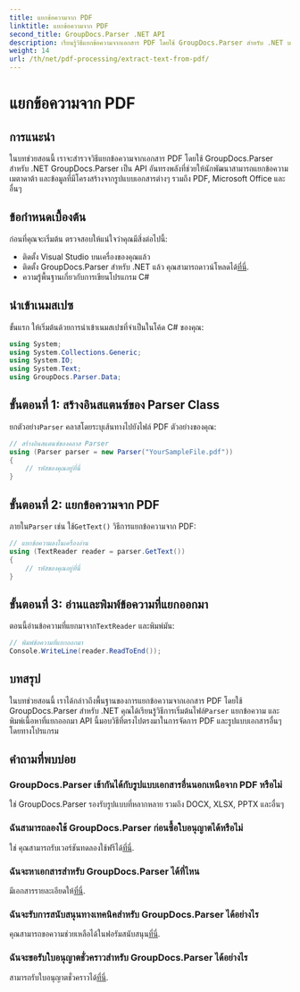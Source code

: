 ```yaml
---
title: แยกข้อความจาก PDF
linktitle: แยกข้อความจาก PDF
second_title: GroupDocs.Parser .NET API
description: เรียนรู้วิธีแยกข้อความจากเอกสาร PDF โดยใช้ GroupDocs.Parser สำหรับ .NET บทช่วยสอนทีละขั้นตอนสำหรับนักพัฒนา
weight: 14
url: /th/net/pdf-processing/extract-text-from-pdf/
---
```


# แยกข้อความจาก PDF

## การแนะนำ
ในบทช่วยสอนนี้ เราจะสำรวจวิธีแยกข้อความจากเอกสาร PDF โดยใช้ GroupDocs.Parser สำหรับ .NET GroupDocs.Parser เป็น API อันทรงพลังที่ช่วยให้นักพัฒนาสามารถแยกข้อความ เมตาดาต้า และข้อมูลที่มีโครงสร้างจากรูปแบบเอกสารต่างๆ รวมถึง PDF, Microsoft Office และอื่นๆ
## ข้อกำหนดเบื้องต้น
ก่อนที่คุณจะเริ่มต้น ตรวจสอบให้แน่ใจว่าคุณมีสิ่งต่อไปนี้:
- ติดตั้ง Visual Studio บนเครื่องของคุณแล้ว
-  ติดตั้ง GroupDocs.Parser สำหรับ .NET แล้ว คุณสามารถดาวน์โหลดได้[ที่นี่](https://releases.groupdocs.com/parser/net/).
- ความรู้พื้นฐานเกี่ยวกับการเขียนโปรแกรม C#

## นำเข้าเนมสเปซ
ขั้นแรก ให้เริ่มต้นด้วยการนำเข้าเนมสเปซที่จำเป็นในโค้ด C# ของคุณ:
```csharp
using System;
using System.Collections.Generic;
using System.IO;
using System.Text;
using GroupDocs.Parser.Data;
```
## ขั้นตอนที่ 1: สร้างอินสแตนซ์ของ Parser Class
 ยกตัวอย่าง`Parser` คลาสโดยระบุเส้นทางไปยังไฟล์ PDF ตัวอย่างของคุณ:
```csharp
// สร้างอินสแตนซ์ของคลาส Parser
using (Parser parser = new Parser("YourSampleFile.pdf"))
{
    // รหัสของคุณอยู่ที่นี่
}
```
## ขั้นตอนที่ 2: แยกข้อความจาก PDF
 ภายใน`Parser` เช่น ใช้`GetText()` วิธีการแยกข้อความจาก PDF:
```csharp
// แยกข้อความลงในเครื่องอ่าน
using (TextReader reader = parser.GetText())
{
    // รหัสของคุณอยู่ที่นี่
}
```
## ขั้นตอนที่ 3: อ่านและพิมพ์ข้อความที่แยกออกมา
 ตอนนี้อ่านข้อความที่แยกมาจาก`TextReader` และพิมพ์มัน:
```csharp
// พิมพ์ข้อความที่แยกออกมา
Console.WriteLine(reader.ReadToEnd());
```

## บทสรุป
 ในบทช่วยสอนนี้ เราได้กล่าวถึงพื้นฐานของการแยกข้อความจากเอกสาร PDF โดยใช้ GroupDocs.Parser สำหรับ .NET คุณได้เรียนรู้วิธีการเริ่มต้นไฟล์`Parser` แยกข้อความ และพิมพ์เนื้อหาที่แยกออกมา API นี้มอบวิธีที่ตรงไปตรงมาในการจัดการ PDF และรูปแบบเอกสารอื่นๆ โดยทางโปรแกรม

## คำถามที่พบบ่อย
### GroupDocs.Parser เข้ากันได้กับรูปแบบเอกสารอื่นนอกเหนือจาก PDF หรือไม่
ใช่ GroupDocs.Parser รองรับรูปแบบที่หลากหลาย รวมถึง DOCX, XLSX, PPTX และอื่นๆ
### ฉันสามารถลองใช้ GroupDocs.Parser ก่อนซื้อใบอนุญาตได้หรือไม่
 ใช่ คุณสามารถรับเวอร์ชันทดลองใช้ฟรีได้[ที่นี่](https://releases.groupdocs.com/).
### ฉันจะหาเอกสารสำหรับ GroupDocs.Parser ได้ที่ไหน
 มีเอกสารรายละเอียดให้[ที่นี่](https://tutorials.groupdocs.com/parser/net/).
### ฉันจะรับการสนับสนุนทางเทคนิคสำหรับ GroupDocs.Parser ได้อย่างไร
 คุณสามารถขอความช่วยเหลือได้ในฟอรัมสนับสนุน[ที่นี่](https://forum.groupdocs.com/c/parser/17).
### ฉันจะขอรับใบอนุญาตชั่วคราวสำหรับ GroupDocs.Parser ได้อย่างไร
 สามารถรับใบอนุญาตชั่วคราวได้[ที่นี่](https://purchase.groupdocs.com/temporary-license/).